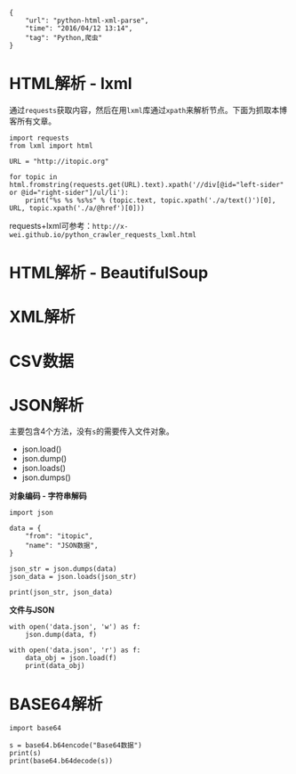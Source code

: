 ```
{
    "url": "python-html-xml-parse",
    "time": "2016/04/12 13:14",
    "tag": "Python,爬虫"
}
```

# HTML解析 - lxml

通过`requests`获取内容，然后在用`lxml`库通过`xpath`来解析节点。下面为抓取本博客所有文章。

```
import requests
from lxml import html

URL = "http://itopic.org"

for topic in html.fromstring(requests.get(URL).text).xpath('//div[@id="left-sider" or @id="right-sider"]/ul/li'):
    print("%s %s %s%s" % (topic.text, topic.xpath('./a/text()')[0], URL, topic.xpath('./a/@href')[0]))
```

requests+lxml可参考：`http://x-wei.github.io/python_crawler_requests_lxml.html`

# HTML解析 - BeautifulSoup


# XML解析

# CSV数据

# JSON解析

主要包含4个方法，没有`s`的需要传入文件对象。

- json.load()
- json.dump()
- json.loads()
- json.dumps()

**对象编码 - 字符串解码**

```
import json

data = {
    "from": "itopic",
    "name": "JSON数据",
}

json_str = json.dumps(data)
json_data = json.loads(json_str)

print(json_str, json_data)
```

**文件与JSON**

```
with open('data.json', 'w') as f:
    json.dump(data, f)

with open('data.json', 'r') as f:
    data_obj = json.load(f)
    print(data_obj)
```

# BASE64解析

```
import base64

s = base64.b64encode("Base64数据")
print(s)
print(base64.b64decode(s))
```